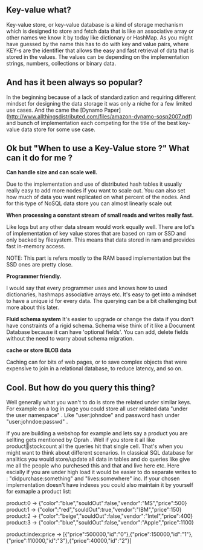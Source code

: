  ## Key-value what?
 
 Key-value store, or key-value database is a kind of storage mechanism which is designed to store and fetch 
 data that is like an associative array or other names we know it by today like dictionary or HashMap.
 As you might have guessed by the name this has to do with key and value pairs, where KEY-s are the identifier that allows the easy and fast retrieval 
 of data that is stored in the values.
 The values can be depending on the implementation strings, numbers, collections or binary data.
 
 ## And has it been always so popular?
  
 In the beginning because of a lack of standardization and requiring different mindset for designing the data storage it was only a niche 
 for a few limited use cases.
 And the came the [Dynamo Paper] (http://www.allthingsdistributed.com/files/amazon-dynamo-sosp2007.pdf) and bunch of implementation 
 each competing for the title of the best key-value data store for some use case.
 
 ## Ok but "When to use a Key-Value store ?" What can it do for me ?
 
  
  **Can handle size and can scale well.**
   
   Due to the implementation and use of distributed hash tables it usually really easy to add more nodes if you want to scale out. 
   You can also set how much of data you want replicated on what percent of the nodes. And for this type of NoSQL data store you can almost 
   linearly scale out 
  
  
  **When processing a constant stream of small reads and writes really fast.**
   
   Like logs but any other data stream would work equally well.
   There are lot's of implementation of key value stores that are based on ram or SSD and only backed by filesystem. 
   This means that data stored in ram and provides fast in-memory access.
 
   NOTE: This part is refers mostly to the RAM based implementation but the SSD ones are pretty close. 
   
 
  **Programmer friendly.**
  
   I would say that every programmer uses and knows how to used dictionaries, hashmaps associative arrays etc.
   It's easy to get into a mindset to have a unique id for every data.
   The querying can be a bit challenging but more about this later.
    
   **Fluid schema system** 
   It's easier to upgrade or change the data if you don't have constraints of a rigid schema. Schema wise think of it like a Document Database 
   because it can have 'optional fields'. You can add, delete fields without the need to worry about schema migration.
 
  **cache or store BLOB data**
  
 Caching can for bits of web pages, or to save complex objects that were expensive to join in a relational database, to reduce latency, and so on.
 
  ## Cool. But how do you query this thing?
  
  Well generally what you wan't to do is store the related under similar keys.
  For example on a log in page you could store all user related data "under the user namespace" . Like "user:johndoe" and password hash under "user:johndoe:passwd" .
  
  If you are building a webshop for example and lets say a product you are sellting gets mentioned by Oprah .
  Well if you store it all like  product:1234:stockcount all the queries hit that single cell. That's when you might want to think about different scenarios.
  In classical SQL database for analitics you would store/update all data in tables and do queries like give me all the people who purchesed this and that and live here etc.
  Here escially if you are under high load it would be easier to do separate writes to :
    "didpurchase:something" and "lives:somewhere" inc. 
  If your chosen implementation doesn't have indexes you could also maintain it by yourself for exmaple a product list:
  
  product:0 -> {"color":"blue","souldOut":false,"vendor":"MS","price":500}
  product:1 -> {"color":"red","souldOut":true,"vendor":"IBM","price":150}
  product:2 -> {"color":"beige","souldOut":false,"vendor":"Intel","price":400}
  product:3 -> {"color":"blue","souldOut":false,"vendor":"Apple","price":1100}

  product:index:price -> [{"price":500000,"id":"0"},{"price":150000,"id":"1"},{"price":110000,"id":"3"},{"price":40000,"id":"2"}]
   